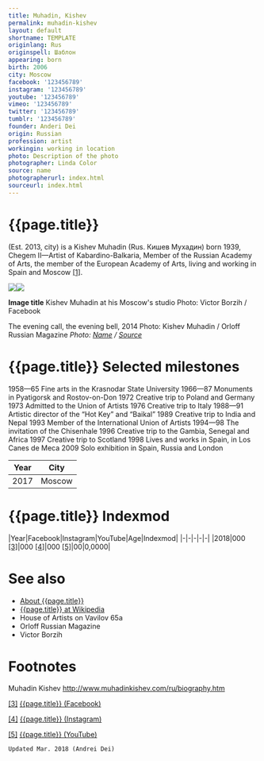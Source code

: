 ```yaml
---
title: Muhadin, Kishev
permalink: muhadin-kishev
layout: default
shortname: TEMPLATE
originlang: Rus
originspell: Шаблон
appearing: born
birth: 2006
city: Moscow
facebook: '123456789'
instagram: '123456789'
youtube: '123456789'
vimeo: '123456789'
twitter: '123456789'
tumblr: '123456789'
founder: Anderi Dei
origin: Russian
profession: artist
workingin: working in location
photo: Description of the photo
photographer: Linda Color
source: name
photographerurl: index.html
sourceurl: index.html
---
```


# {{page.title}}

(Est. 2013, city) is a Kishev Muhadin (Rus. Кишев Мухадин) born 1939, Chegem II—Artist of Kabardino-Balkaria, Member of the Russian Academy of Arts, the member of the European Academy of Arts, living and working in Spain and Moscow <span id="a1">[\[1\]](#f1)</span>.

![](/encyclopedia/images/{{page.permalink}}.jpg)![](/encyclopedia/images/{{page.permalink}}-1.jpg)

**Image title**
Kishev Muhadin at his Moscow's studio
Photo: Victor Borzih / Facebook

The evening call, the evening bell, 2014
Photo: Kishev Muhadin / Orloff Russian Magazine
*Photo: [Name](index) / [Source](index)*

# {{page.title}} Selected milestones

 1958—65	 Fine arts in the Krasnodar State University
 1966—87	 Monuments in Pyatigorsk and Rostov-on-Don
 1972	 Creative trip to Poland and Germany
 1973	 Admitted to the Union of Artists
 1976	 Creative trip to Italy
 1988—91	 Аrtistic director of the “Hot Key” and “Baikal”
 1989	 Creative trip to India and Nepal
 1993	 Member of the International Union of Artists
 1994—98	 The invitation of the Chisenhale
 1996	 Creative trip to the Gambia, Senegal and Africa
 1997	 Creative trip to Scotland
 1998	 Lives and works in Spain, in Los Canes de Meca
 2009	 Solo exhibition in Spain, Russia and London

|Year|City|
|-|-|
|2017|Moscow|

# {{page.title}} Indexmod

|Year|Facebook|Instagram|YouTube|Age|Indexmod|
|-|-|-|-|-|
|2018|000 <span id="a3">[\[3\]](#f3)</span>|000 <span id="a4">[\[4\]](#f4)</span>|000 <span id="a5">[\[5\]](#f5)</span>|00|0,0000|


# See also

+ [About {{page.title}}](index)
+ [{{page.title}} at Wikipedia](index)
+ House of Artists on Vavilov 65а
+ Orloff Russian Magazine
+ Victor Borzih

# Footnotes

Muhadin Kishev
http://www.muhadinkishev.com/ru/biography.htm

[[3]](#a3) <span id="f3"></span> [{{page.title}} (Facebook)](index)

[[4]](#a4) <span id="f4"></span> [{{page.title}} (Instagram)](index)

[[5]](#a5) <span id="f5"></span> [{{page.title}} (YouTube)](index)

`Updated Mar. 2018 (Andrei Dei)`
